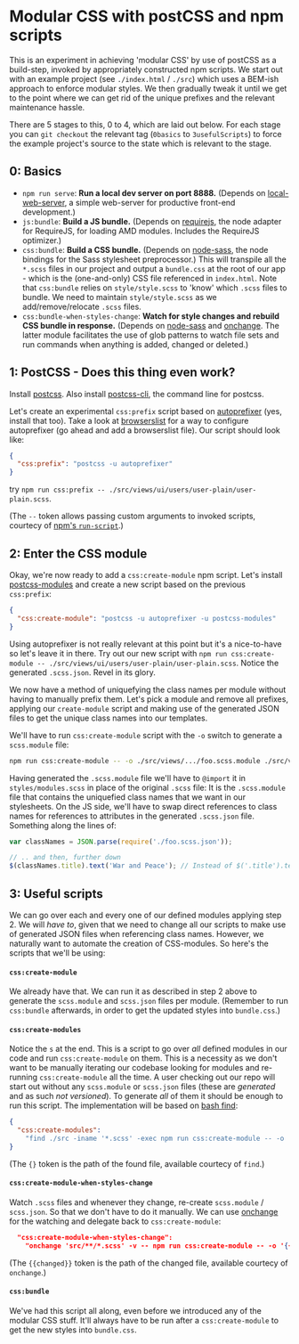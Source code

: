 Modular CSS with postCSS and npm scripts
========================================

This is an experiment in achieving 'modular CSS' by use of postCSS as a build-step, invoked
by appropriately constructed npm scripts. We start out with an example project (see
`./index.html` / `./src`) which uses a BEM-ish approach to enforce modular styles. We then
gradually tweak it until we get to the point where we can get rid of the unique prefixes and
the relevant maintenance hassle.

There are 5 stages to this, 0 to 4, which are laid out below. For each stage you can
`git checkout` the relevant tag (`0basics` to `3usefulScripts`) to force the example project's
source to the state which is relevant to the stage.


0: Basics
---------

* `npm run serve`: **Run a local dev server on port 8888.** (Depends on
    [local-web-server](https://www.npmjs.com/package/local-web-server), a simple web-server
    for productive front-end development.)
* `js:bundle`: **Build a JS bundle.** (Depends on
    [requirejs](https://www.npmjs.com/package/requirejs), the node adapter for RequireJS,
    for loading AMD modules. Includes the RequireJS optimizer.)
* `css:bundle`: **Build a CSS bundle.** (Depends on
    [node-sass](https://www.npmjs.com/package/node-sass), the node bindings for the Sass
    stylesheet preprocessor.) This will transpile all the `*.scss` files in our project and output
    a `bundle.css` at the root of our app - which is the (one-and-only) CSS file referenced in
    `index.html`. Note that `css:bundle` relies on `style/style.scss` to 'know' which `.scss` files
    to bundle. We need to maintain `style/style.scss` as we add/remove/relocate `.scss` files.
* `css:bundle-when-styles-change`: **Watch for style changes and rebuild CSS bundle in response.**
    (Depends on [node-sass](https://www.npmjs.com/package/node-sass) and
    [onchange](https://www.npmjs.com/package/onchange). The latter module facilitates the use of
    glob patterns to watch file sets and run commands when anything is added, changed or deleted.)


1: PostCSS - Does this thing even work?
---------------------------------------

Install [postcss](https://www.npmjs.com/package/postcss). Also install
[postcss-cli](https://www.npmjs.com/package/postcss-cli), the command line for postcss.

Let's create an experimental `css:prefix` script based on
[autoprefixer](https://www.npmjs.com/package/autoprefixer) (yes, install that too). Take a
look at [browserslist](https://github.com/ai/browserslist) for a way to configure autoprefixer
(go ahead and add a browserslist file). Our script should look like:

```json
{
  "css:prefix": "postcss -u autoprefixer"
}
```

try `npm run css:prefix -- ./src/views/ui/users/user-plain/user-plain.scss`.

(The `--` token allows passing custom arguments to invoked scripts, courtecy of
[npm's `run-script`](https://docs.npmjs.com/cli/run-script).)


2: Enter the CSS module
-----------------------

Okay, we're now ready to add a `css:create-module` npm script. Let's install
[postcss-modules](https://www.npmjs.com/package/postcss-modules) and create a new script based on
the previous `css:prefix`:

```json
{
  "css:create-module": "postcss -u autoprefixer -u postcss-modules"
}
```

Using autoprefixer is not really relevant at this point but it's a nice-to-have so let's leave it
in there. Try out our new script with
`npm run css:create-module -- ./src/views/ui/users/user-plain/user-plain.scss`. Notice the
generated `.scss.json`. Revel in its glory.

We now have a method of uniquefying the class names per module without having to manually prefix
them. Let's pick a module and remove all prefixes, applying our `create-module` script and making use
of the generated JSON files to get the unique class names into our templates.

We'll have to run `css:create-module` script with the `-o` switch to generate a `scss.module` file:

```bash
npm run css:create-module -- -o ./src/views/.../foo.scss.module ./src/views/.../foo.scss
```

Having generated the `.scss.module` file we'll have to `@import` it in `styles/modules.scss` in
place of the original `.scss` file: It is the `.scss.module` file that contains the uniquefied
class names that we want in our stylesheets. On the JS side, we'll have to swap direct references to
class names for references to attributes in the generated `.scss.json` file. Something along the
lines of:

```javascript
var classNames = JSON.parse(require('./foo.scss.json'));

// .. and then, further down
$(classNames.title).text('War and Peace'); // Instead of $('.title').text('War and Peace')
```


3: Useful scripts
-----------------

We can go over each and every one of our defined modules applying step 2. We will _have to_, given
that we need to change all our scripts to make use of generated JSON files when referencing class
names. However, we naturally want to automate the creation of CSS-modules. So here's the scripts that
we'll be using:

#### `css:create-module`

We already have that. We can run it as described in step 2 above to generate the `scss.module` and
`scss.json` files per module. (Remember to run `css:bundle` afterwards, in order to get the updated
styles into `bundle.css`.)

#### `css:create-modules`

Notice the `s` at the end. This is a script to go over _all_ defined modules in our code and run
`css:create-module` on them. This is a necessity as we don't want to be manually iterating our
codebase looking for modules and re-running `css:create-module` all the time. A user checking out
our repo will start out without any `scss.module` or `scss.json` files (these are _generated_ and
as such _not versioned_). To generate _all_ of them it should be enough to run this script. The
implementation will be based on [bash find](http://linux.die.net/man/1/find):

```json
{
  "css:create-modules":
    "find ./src -iname '*.scss' -exec npm run css:create-module -- -o '{}.module' '{}' \\;"
}
```

(The `{}` token is the path of the found file, available courtecy of `find`.)

#### `css:create-module-when-styles-change`

Watch `.scss` files and whenever they change, re-create `scss.module` / `scss.json`. So that we
don't have to do it manually. We can use [onchange](https://www.npmjs.com/package/onchange) for the
watching and delegate back to `css:create-module`:

```json
  "css:create-module-when-styles-change":
    "onchange 'src/**/*.scss' -v -- npm run css:create-module -- -o '{{changed}}.module' '{{changed}}'",
```

(The `{{changed}}` token is the path of the changed file, available courtecy of `onchange`.)

#### `css:bundle`

We've had this script all along, even before we introduced any of the modular CSS stuff. It'll always
have to be run after a `css:create-module` to get the new styles into `bundle.css`.
